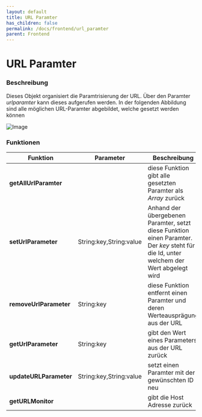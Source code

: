 ```yaml
---
layout: default
title: URL Paramter
has_children: false
permalink: /docs/frontend/url_paramter
parent: Frontend
---
```

# URL Paramter

### Beschreibung
Dieses Objekt organisiert die Paramtrisierung der URL. Über den Paramter _urlparamter_ kann dieses aufgerufen werden.
In der folgenden Abbildung sind alle möglichen URL-Paramter abgebildet, welche gesetzt werden können

![Image]({{site.baseurl}}/assets/images/parameter_url.png)

### Funktionen

| Funktion |  Parameter | Beschreibung |
|-------------| -----------|-----------|
|**getAllUrlParamter**| |diese Funktion gibt alle gesetzten Paramter als *Array* zurück|
|**setUrlParameter**| String:key,String:value|Anhand der übergebenen Paramter, setzt diese Funktion einen Paramter. Der *key* steht für die Id, unter welchem der Wert abgelegt wird|
|**removeUrlParameter**| String:key| diese Funktion entfernt einen Paramter und deren Werteausprägung aus der URL|
|**getUrlParameter**|String:key| gibt den Wert eines Parameters aus der URL zurück|
|**updateURLParameter**|String:key,String:value| setzt einen Paramter mit der gewünschten ID neu|
|**getURLMonitor**| | gibt die Host Adresse zurück |